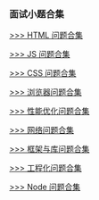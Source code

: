 

###  面试小题合集

[>>> HTML 问题合集]()

[>>> JS 问题合集]()

[>>> CSS 问题合集]()

[>>> 浏览器问题合集]()

[>>> 性能优化问题合集]()

[>>> 网络问题合集]()

[>>> 框架与库问题合集]()

[>>> 工程化问题合集]()

[>>> Node 问题合集]()

